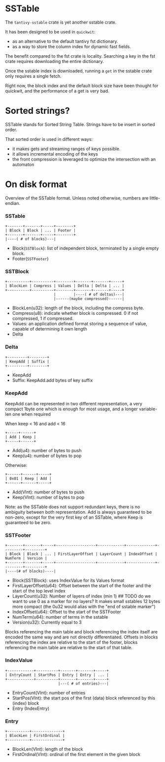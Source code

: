 # SSTable

The `tantivy-sstable` crate is yet another sstable crate.

It has been designed to be used in `quickwit`:
- as an alternative to the default tantivy fst dictionary.
- as a way to store the column index for dynamic fast fields.

The benefit compared to the fst crate is locality.
Searching a key in the fst crate requires downloading the entire dictionary.

Once the sstable index is downloaded, running a `get` in the sstable
crate only requires a single fetch.

Right now, the block index and the default block size have been thought
for quickwit, and the performance of a get is very bad.

# Sorted strings?

SSTable stands for Sorted String Table.
Strings have to be insert in sorted order.

That sorted order is used in different ways:
- it makes gets and streaming ranges of keys
possible.
- it allows incremental encoding of the keys
- the front compression is leveraged to optimize
the intersection with an automaton

# On disk format

Overview of the SSTable format. Unless noted otherwise, numbers are little-endian.

### SSTable
```
+-------+-------+-----+--------+
| Block | Block | ... | Footer |
+-------+-------+-----+--------+
|----( # of blocks)---|
```
- Block(`SSTBlock`): list of independent block, terminated by a single empty block.
- Footer(`SSTFooter`)

### SSTBlock
```
+----------+----------+--------+-------+-------+-----+
| BlockLen | Compress | Values | Delta | Delta | ... |
+----------+----------+--------+-------+-------+-----+
                      |        |----( # of deltas)---|
                      |------(maybe compressed)------|
```
- BlockLen(u32): length of the block, including the compress byte.
- Compress(u8): indicate whether block is compressed. 0 if not compressed, 1 if compressed.
- Values: an application defined format storing a sequence of value, capable of determining it own length
- Delta

### Delta
```
+---------+--------+
| KeepAdd | Suffix |
+---------+--------+
```
- KeepAdd
- Suffix: KeepAdd.add bytes of key suffix

### KeepAdd
KeepAdd can be represented in two different representation, a very compact 1byte one which is enough for most usage, and a longer variable-len one when required

When keep < 16 and add < 16
```
+-----+------+
| Add | Keep |
+-----+------+
```
- Add(u4): number of bytes to push
- Keep(u4): number of bytes to pop

Otherwise:
```
+------+------+-----+
| 0x01 | Keep | Add |
+------+------+-----+
```
- Add(VInt): number of bytes to push
- Keep(VInt): number of bytes to pop


Note: as the SSTable does not support redundant keys, there is no ambiguity between both representation. Add is always guaranteed to be non-zero, except for the very first key of an SSTable, where Keep is guaranteed to be zero.

### SSTFooter
```
+-------+-------+-----+------------------+------------+-------------+---------+---------+
| Block | Block | ... | FirstLayerOffset | LayerCount | IndexOffset | NumTerm | Version |
+-------+-------+-----+------------------+------------+-------------+---------+---------+
|----(# of blocks)----|
```
- Block(SSTBlock): uses IndexValue for its Values format
- FirstLayerOffset(u64): Offset between the start of the footer and the start of the top level index
- LayerCount(u32): Number of layers of index (min 1) ## TODO do we want to use 0 as a marker for no layers? It makes small sstables 12 bytes more compact (the 0u32 would alias with the "end of sstable marker")
- IndexOffset(u64): Offset to the start of the SSTFooter
- NumTerm(u64): number of terms in the sstable
- Version(u32): Currently equal to 3

Blocks referencing the main table and block referencing the index itself are encoded the same way and
are not directly differentiated. Offsets in blocks referencing the index are relative to the start of
the footer, blocks referencing the main table are relative to the start of that table.

### IndexValue
```
+------------+----------+-------+-------+-----+
| EntryCount | StartPos | Entry | Entry | ... |
+------------+----------+-------+-------+-----+
                        |---( # of entries)---|
```

- EntryCount(VInt): number of entries
- StartPos(VInt): the start pos of the first (data) block referenced by this (index) block
- Entry (IndexEntry)

### Entry
```
+----------+--------------+
| BlockLen | FirstOrdinal |
+----------+--------------+
```
- BlockLen(VInt): length of the block
- FirstOrdinal(VInt): ordinal of the first element in the given block
